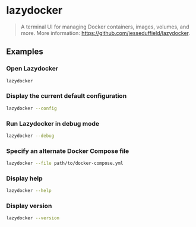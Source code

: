 # lazydocker

> A terminal UI for managing Docker containers, images, volumes, and more. More information: <https://github.com/jesseduffield/lazydocker>.

## Examples

### Open Lazydocker

```bash
lazydocker
```

### Display the current default configuration

```bash
lazydocker --config
```

### Run Lazydocker in debug mode

```bash
lazydocker --debug
```

### Specify an alternate Docker Compose file

```bash
lazydocker --file path/to/docker-compose.yml
```

### Display help

```bash
lazydocker --help
```

### Display version

```bash
lazydocker --version
```
